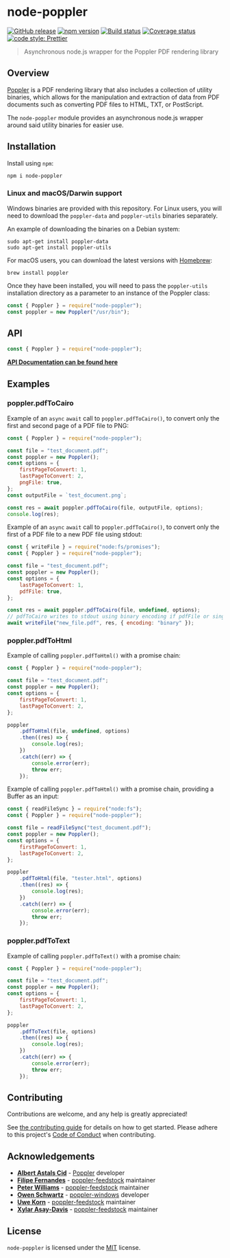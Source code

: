 # node-poppler

[![GitHub release](https://img.shields.io/github/release/Fdawgs/node-poppler.svg)](https://github.com/Fdawgs/node-poppler/releases/latest/)
[![npm version](https://img.shields.io/npm/v/node-poppler)](https://npmjs.com/package/node-poppler)
[![Build status](https://github.com/Fdawgs/node-poppler/actions/workflows/ci.yml/badge.svg?branch=main)](https://github.com/Fdawgs/node-poppler/actions/workflows/ci.yml)
[![Coverage status](https://coveralls.io/repos/github/Fdawgs/node-poppler/badge.svg?branch=main)](https://coveralls.io/github/Fdawgs/node-poppler?branch=main)
[![code style: Prettier](https://img.shields.io/badge/code_style-prettier-ff69b4.svg?style=flat)](https://github.com/prettier/prettier)

> Asynchronous node.js wrapper for the Poppler PDF rendering library

## Overview

[Poppler](https://poppler.freedesktop.org/) is a PDF rendering library that also includes a collection of utility binaries, which allows for the manipulation and extraction of data from PDF documents such as converting PDF files to HTML, TXT, or PostScript.

The `node-poppler` module provides an asynchronous node.js wrapper around said utility binaries for easier use.

## Installation

Install using `npm`:

```bash
npm i node-poppler
```

### Linux and macOS/Darwin support

Windows binaries are provided with this repository.
For Linux users, you will need to download the `poppler-data` and `poppler-utils` binaries separately.

An example of downloading the binaries on a Debian system:

```
sudo apt-get install poppler-data
sudo apt-get install poppler-utils
```

For macOS users, you can download the latest versions with [Homebrew](https://brew.sh/):

```
brew install poppler
```

Once they have been installed, you will need to pass the `poppler-utils` installation directory as a parameter to an instance of the Poppler class:

```js
const { Poppler } = require("node-poppler");
const poppler = new Poppler("/usr/bin");
```

## API

```js
const { Poppler } = require("node-poppler");
```

[**API Documentation can be found here**](https://github.com/Fdawgs/node-poppler/blob/main/API.md)

## Examples

### poppler.pdfToCairo

Example of an `async` `await` call to `poppler.pdfToCairo()`, to convert only the first and second page of a PDF file to PNG:

```js
const { Poppler } = require("node-poppler");

const file = "test_document.pdf";
const poppler = new Poppler();
const options = {
	firstPageToConvert: 1,
	lastPageToConvert: 2,
	pngFile: true,
};
const outputFile = `test_document.png`;

const res = await poppler.pdfToCairo(file, outputFile, options);
console.log(res);
```

Example of an `async` `await` call to `poppler.pdfToCairo()`, to convert only the first of a PDF file to a new
PDF file using stdout:

```js
const { writeFile } = require("node:fs/promises");
const { Poppler } = require("node-poppler");

const file = "test_document.pdf";
const poppler = new Poppler();
const options = {
	lastPageToConvert: 1,
	pdfFile: true,
};

const res = await poppler.pdfToCairo(file, undefined, options);
// pdfToCairo writes to stdout using binary encoding if pdfFile or singleFile options are used
await writeFile("new_file.pdf", res, { encoding: "binary" });
```

### poppler.pdfToHtml

Example of calling `poppler.pdfToHtml()` with a promise chain:

```js
const { Poppler } = require("node-poppler");

const file = "test_document.pdf";
const poppler = new Poppler();
const options = {
	firstPageToConvert: 1,
	lastPageToConvert: 2,
};

poppler
	.pdfToHtml(file, undefined, options)
	.then((res) => {
		console.log(res);
	})
	.catch((err) => {
		console.error(err);
		throw err;
	});
```

Example of calling `poppler.pdfToHtml()` with a promise chain, providing a Buffer as an input:

```js
const { readFileSync } = require("node:fs");
const { Poppler } = require("node-poppler");

const file = readFileSync("test_document.pdf");
const poppler = new Poppler();
const options = {
	firstPageToConvert: 1,
	lastPageToConvert: 2,
};

poppler
	.pdfToHtml(file, "tester.html", options)
	.then((res) => {
		console.log(res);
	})
	.catch((err) => {
		console.error(err);
		throw err;
	});
```

### poppler.pdfToText

Example of calling `poppler.pdfToText()` with a promise chain:

```js
const { Poppler } = require("node-poppler");

const file = "test_document.pdf";
const poppler = new Poppler();
const options = {
	firstPageToConvert: 1,
	lastPageToConvert: 2,
};

poppler
	.pdfToText(file, options)
	.then((res) => {
		console.log(res);
	})
	.catch((err) => {
		console.error(err);
		throw err;
	});
```

## Contributing

Contributions are welcome, and any help is greatly appreciated!

See [the contributing guide](https://github.com/Fdawgs/.github/blob/main/CONTRIBUTING.md) for details on how to get started.
Please adhere to this project's [Code of Conduct](https://github.com/Fdawgs/.github/blob/main/CODE_OF_CONDUCT.md) when contributing.

## Acknowledgements

-   [**Albert Astals Cid**](https://github.com/albert-astals-cid-kdab) - [Poppler](https://poppler.freedesktop.org/) developer
-   [**Filipe Fernandes**](https://github.com/ocefpaf/) - [poppler-feedstock](https://github.com/conda-forge/poppler-feedstock) maintainer
-   [**Peter Williams**](https://github.com/pkgw/) - [poppler-feedstock](https://github.com/conda-forge/poppler-feedstock) maintainer
-   [**Owen Schwartz**](https://github.com/oschwartz10612) - [poppler-windows](https://github.com/oschwartz10612/poppler-windows) developer
-   [**Uwe Korn**](https://github.com/xhochy/) - [poppler-feedstock](https://github.com/conda-forge/poppler-feedstock) maintainer
-   [**Xylar Asay-Davis**](https://github.com/xylar/) - [poppler-feedstock](https://github.com/conda-forge/poppler-feedstock) maintainer

## License

`node-poppler` is licensed under the [MIT](./LICENSE) license.
